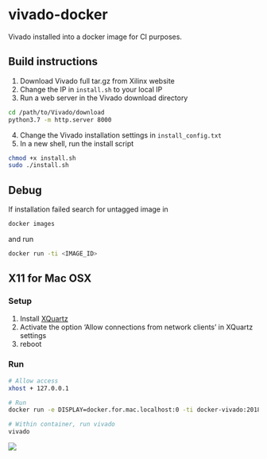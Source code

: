 # vivado-docker

Vivado installed into a docker image for CI purposes.

## Build instructions
1. Download Vivado full tar.gz from Xilinx website
2. Change the IP in ```install.sh``` to your local IP
3. Run a web server in the Vivado download directory
```bash
cd /path/to/Vivado/download
python3.7 -m http.server 8000
```
4. Change the Vivado installation settings in ```install_config.txt```
5. In a new shell, run the install script
```bash
chmod +x install.sh
sudo ./install.sh
```

## Debug
If installation failed search for untagged image in
```bash
docker images
```

and run 
```bash
docker run -ti <IMAGE_ID>
```

## X11 for Mac OSX
### Setup

1. Install [XQuartz](https://www.xquartz.org/)
2. Activate the option ‘Allow connections from network clients’ in XQuartz settings
3. reboot

### Run
```bash
# Allow access
xhost + 127.0.0.1

# Run
docker run -e DISPLAY=docker.for.mac.localhost:0 -ti docker-vivado:2018.2

# Within container, run vivado
vivado
```
![](https://i.imgur.com/Z8HMGwl.png)

